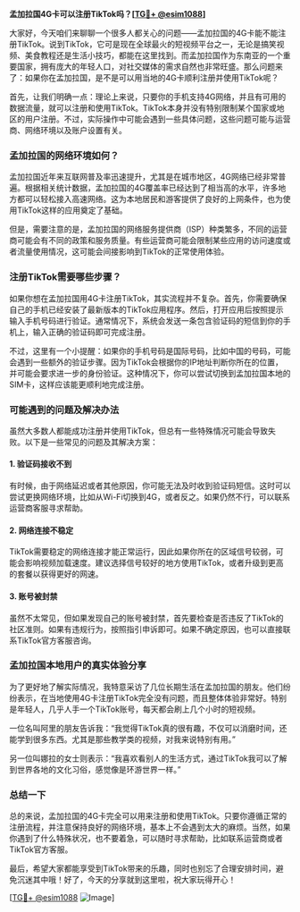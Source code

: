 **孟加拉国4G卡可以注册TikTok吗？[[TG💪+ @esim1088](https://t.me/s/esim1088)]**

大家好，今天咱们来聊聊一个很多人都关心的问题——孟加拉国的4G卡能不能注册TikTok。说到TikTok，它可是现在全球最火的短视频平台之一，无论是搞笑视频、美食教程还是生活小技巧，都能在这里找到。而孟加拉国作为东南亚的一个重要国家，拥有庞大的年轻人口，对社交媒体的需求自然也非常旺盛。那么问题来了：如果你在孟加拉国，是不是可以用当地的4G卡顺利注册并使用TikTok呢？

首先，让我们明确一点：理论上来说，只要你的手机支持4G网络，并且有可用的数据流量，就可以注册和使用TikTok。TikTok本身并没有特别限制某个国家或地区的用户注册。不过，实际操作中可能会遇到一些具体问题，这些问题可能与运营商、网络环境以及账户设置有关。

### **孟加拉国的网络环境如何？**

孟加拉国近年来互联网普及率迅速提升，尤其是在城市地区，4G网络已经非常普遍。根据相关统计数据，孟加拉国的4G覆盖率已经达到了相当高的水平，许多地方都可以轻松接入高速网络。这为本地居民和游客提供了良好的上网条件，也为使用TikTok这样的应用奠定了基础。

但是，需要注意的是，孟加拉国的网络服务提供商（ISP）种类繁多，不同的运营商可能会有不同的政策和服务质量。有些运营商可能会限制某些应用的访问速度或者流量使用情况，这可能会间接影响到TikTok的正常使用体验。

### **注册TikTok需要哪些步骤？**

如果你想在孟加拉国用4G卡注册TikTok，其实流程并不复杂。首先，你需要确保自己的手机已经安装了最新版本的TikTok应用程序。然后，打开应用后按照提示输入手机号码进行验证。通常情况下，系统会发送一条包含验证码的短信到你的手机上，输入正确的验证码即可完成注册。

不过，这里有一个小提醒：如果你的手机号码是国际号码，比如中国的号码，可能会遇到一些额外的验证步骤。因为TikTok会根据你的IP地址判断你所在的位置，并可能会要求进一步的身份验证。这种情况下，你可以尝试切换到孟加拉国本地的SIM卡，这样应该能更顺利地完成注册。

### **可能遇到的问题及解决办法**

虽然大多数人都能成功注册并使用TikTok，但总有一些特殊情况可能会导致失败。以下是一些常见的问题及其解决方案：

#### **1. 验证码接收不到**
有时候，由于网络延迟或者其他原因，你可能无法及时收到验证码短信。这时可以尝试更换网络环境，比如从Wi-Fi切换到4G，或者反之。如果仍然不行，可以联系运营商客服寻求帮助。

#### **2. 网络连接不稳定**
TikTok需要稳定的网络连接才能正常运行，因此如果你所在的区域信号较弱，可能会影响视频加载速度。建议选择信号较好的地方使用TikTok，或者升级到更高的套餐以获得更好的网速。

#### **3. 账号被封禁**
虽然不太常见，但如果发现自己的账号被封禁，首先要检查是否违反了TikTok的社区准则。如果有违规行为，按照指引申诉即可。如果不确定原因，也可以直接联系TikTok官方客服咨询。

### **孟加拉国本地用户的真实体验分享**

为了更好地了解实际情况，我特意采访了几位长期生活在孟加拉国的朋友。他们纷纷表示，在当地使用4G卡注册TikTok完全没有问题，而且整体体验非常好。特别是年轻人，几乎人手一个TikTok账号，每天都会刷上几个小时的短视频。

一位名叫阿里的朋友告诉我：“我觉得TikTok真的很有趣，不仅可以消磨时间，还能学到很多东西。尤其是那些教学类的视频，对我来说特别有用。”

另一位叫娜拉的女士则表示：“我喜欢看别人的生活方式，通过TikTok我可以了解到世界各地的文化习俗，感觉像是环游世界一样。”

### **总结一下**

总的来说，孟加拉国的4G卡完全可以用来注册和使用TikTok。只要你遵循正常的注册流程，并注意保持良好的网络环境，基本上不会遇到太大的麻烦。当然，如果你遇到了什么特殊状况，也不要着急，可以随时寻求帮助，比如联系运营商或者TikTok官方客服。

最后，希望大家都能享受到TikTok带来的乐趣，同时也别忘了合理安排时间，避免沉迷其中哦！好了，今天的分享就到这里啦，祝大家玩得开心！

[[TG💪+ @esim1088](https://t.me/s/esim1088) ![Image](https://i.postimg.cc/4NQfJmqS/Snipaste-2025-05-13-00-14-12.png)]